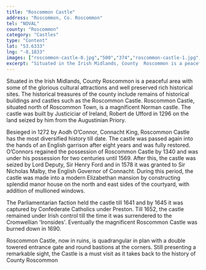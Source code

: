 ```yaml
---
title: "Roscommon Castle"
address: "Roscommon, Co. Roscommon"
tel: "NOVAL"
county: "Roscommon"
category: "Castles"
type: "Content"
lat: "53.6333"
lng: "-8.1833"
images: ["roscommon-castle-0.jpg","500","374","roscommon-castle-1.jpg","490","368","roscommon-castle-2.jpg","300","200","roscommon-castle-3.jpg","500","374","roscommon-castle-4.jpg","500","375"]
excerpt: "Situated in the Irish Midlands, County  Roscommon is a peaceful area with some of the glorious cultural attractions and  well preserved rich historica..."
---
```

<p>Situated in the Irish Midlands, County  Roscommon is a peaceful area with some of the glorious cultural attractions and  well preserved rich historical sites. The historical treasures of the county  include remains of historical buildings and castles such as the Roscommon  Castle. Roscommon Castle, situated north of Roscommon Town, is a magnificent  Norman castle. The castle was built by Justiciciar of Ireland, Robert de Ufford  in 1296 on the land seized by him from the Augustinian Priory. </p>
<p>Besieged in 1272 by Aodh O’Connor, Connacht  King, Roscommon Castle has the most diversified history till date. The castle  was passed again into the hands of an English garrison after eight years and  was fully restored. O’Connors regained the possession of Roscommon Castle by  1340 and was under his possession for two centuries until 1569. After this, the  castle was seized by Lord Deputy, Sir Henry Ford and in 1578 it was granted to  Sir Nicholas Malby, the English Governor of Connacht. During this period, the  castle was made into a modern Elizabethan mansion by constructing splendid  manor house on the north and east sides of the courtyard, with addition of  mullioned windows. </p>
<p>The Parliamentarian faction held the castle  till 1641 and by 1645 it was captured by Confederate Catholics under Preston.  Till 1652, the castle remained under Irish control till the time it was  surrendered to the Cromwellian 'Ironsides'. Eventually the magnificent  Roscommon Castle was burned down in 1690.      </p>
<p>Roscommon Castle, now in ruins, is  quadrangular in plan with a double towered entrance gate and round bastions at  the corners. Still presenting a remarkable sight, the Castle is a must visit as  it takes back to the history of County Roscommon  </p>